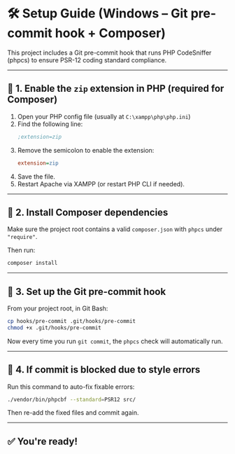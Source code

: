 # 🛠️ Setup Guide (Windows – Git pre-commit hook + Composer)

This project includes a Git pre-commit hook that runs PHP CodeSniffer (phpcs) to ensure PSR-12 coding standard compliance.

---

## 🔹 1. Enable the `zip` extension in PHP (required for Composer)

1. Open your PHP config file (usually at `C:\xampp\php\php.ini`)
2. Find the following line:
   ```ini
   ;extension=zip
   ```
3. Remove the semicolon to enable the extension:
   ```ini
   extension=zip
   ```
4. Save the file.
5. Restart Apache via XAMPP (or restart PHP CLI if needed).

---

## 🔹 2. Install Composer dependencies

Make sure the project root contains a valid `composer.json` with `phpcs` under `"require"`.

Then run:

```bash
composer install
```

---

## 🔹 3. Set up the Git pre-commit hook

From your project root, in Git Bash:

```bash
cp hooks/pre-commit .git/hooks/pre-commit
chmod +x .git/hooks/pre-commit
```

Now every time you run `git commit`, the `phpcs` check will automatically run.

---

## 🔹 4. If commit is blocked due to style errors

Run this command to auto-fix fixable errors:

```bash
./vendor/bin/phpcbf --standard=PSR12 src/
```

Then re-add the fixed files and commit again.

---

## ✅ You're ready!